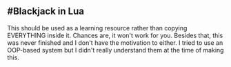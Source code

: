 #Blackjack in Lua
-----
This should be used as a learning resource rather than copying EVERYTHING inside it. Chances are, it won't work for you.
Besides that, this was never finished and I don't have the motivation to either. I tried to use an OOP-based system but I didn't really understand them at the time of making this.

